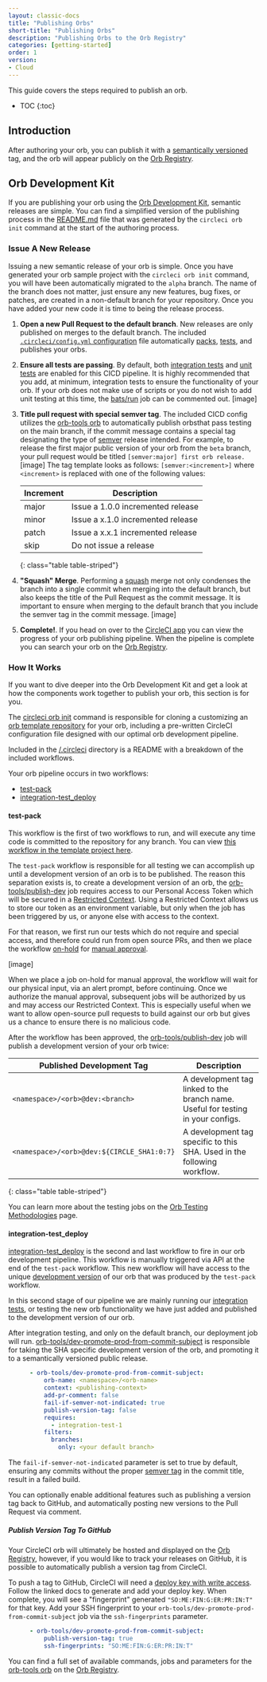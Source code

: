 ```yaml
---
layout: classic-docs
title: "Publishing Orbs"
short-title: "Publishing Orbs"
description: "Publishing Orbs to the Orb Registry"
categories: [getting-started]
order: 1
version:
- Cloud
---
```


This guide covers the steps required to publish an orb.

* TOC
{:toc}

## Introduction

After authoring your orb, you can publish it with a [semantically versioned]({{site.baseurl}}/2.0/orb-concepts/#semantic-versioning) tag, and the orb will appear publicly on the [Orb Registry](https://circleci.com/orbs/registry/).

## Orb Development Kit

If you are publishing your orb using the [Orb Development Kit]({{site.baseurl}}/2.0/orb-author/#orb-development-kit), semantic releases are simple. You can find a simplified version of the publishing process in the [README.md](https://github.com/CircleCI-Public/Orb-Project-Template/blob/master/README.md) file that was generated by the `circleci orb init` command at the start of the authoring process.

### Issue A New Release

Issuing a new semantic release of your orb is simple. Once you have generated your orb sample project with the `circleci orb init` command, you will have been automatically migrated to the `alpha` branch. The name of the branch does not matter, just ensure any new features, bug fixes, or patches, are created in a non-default branch for your repository. Once you have added your new code it is time to being the release process.

1. **Open a new Pull Request to the default branch**. New releases are only published on merges to the default branch. The included [`.circleci/config.yml` configuration](https://github.com/CircleCI-Public/Orb-Project-Template/blob/master/.circleci/config.yml) file automatically [packs]({{site.baseurl}}/2.0/orb-concepts/#orb-packing), [tests]({{site.baseurl}}/2.0/testing-orbs/), and publishes your orbs.

1. **Ensure all tests are passing**. By default, both [integration tests]({{site.baseurl}}/2.0/testing-orbs/#integration-testing) and [unit tests]({{site.baseurl}}/2.0/testing-orbs/#unit-testing) are enabled for this CICD pipeline. It is highly recommended that you add, at minimum, integration tests to ensure the functionality of your orb. If your orb does not make use of scripts or you do not wish to add unit testing at this time, the [bats/run](https://github.com/CircleCI-Public/Orb-Project-Template/blob/0354adde8405564ee7fc77e21335090a080daebf/.circleci/config.yml#L49) job can be commented out. [image]

1. **Title pull request with special semver tag**. The included CICD config utilizes the [orb-tools orb](https://circleci.com/orbs/registry) to automatically publish orbsthat pass testing on the main branch, if the commit message contains a special tag designating the type of [semver]({{site.baseurl}}/2.0/orb-concepts/#semantic-versioning) release intended. For example, to release the first major public version of your orb from the `beta` branch, your pull request would be titled `[semver:major] first orb release.` [image]
The tag template looks as follows: `[semver:<increment>]` where `<increment>` is replaced with one of the following values:

    | Increment | Description |
    | ----------| ----------- |
    | major     | Issue a 1.0.0 incremented release |
    | minor     | Issue a x.1.0 incremented release |
    | patch     | Issue a x.x.1 incremented release |
    | skip      | Do not issue a release |
    {: class="table table-striped"}

4. **"Squash" Merge**. Performing a [squash](https://docs.github.com/en/github/collaborating-with-issues-and-pull-requests/about-pull-request-merges#squash-and-merge-your-pull-request-commits) merge not only condenses the branch into a single commit when merging into the default branch, but also keeps the title of the Pull Request as the commit message. It is important to ensure when merging to the default branch that you include the semver tag in the commit message. [image]

5. **Complete!**. If you head on over to the [CircleCI app](https://app.circleci.com/) you can view the progress of your orb publishing pipeline. When the pipeline is complete you can search your orb on the [Orb Registry](https://circleci.com/orbs/registry/).

### How It Works

If you want to dive deeper into the Orb Development Kit and get a look at how the components work together to publish your orb, this section is for you.

The [circleci orb init]({{site.baseurl}}/2.0/orb-author/#getting-started) command is responsible for cloning a customizing an [orb template repository](https://github.com/CircleCI-Public/Orb-Project-Template) for your orb, including a pre-written CircleCI configuration file designed with our optimal orb development pipeline.

Included in the [/.circleci](https://github.com/CircleCI-Public/Orb-Project-Template/tree/master/.circleci) directory is a README with a breakdown of the included workflows.

Your orb pipeline occurs in two workflows:
* [test-pack](#test-pack)
* [integration-test_deploy](#integration-test_deploy)

#### test-pack

This workflow is the first of two workflows to run, and will execute any time code is committed to the repository for any branch. You can view [this workflow in the template project here](https://github.com/CircleCI-Public/Orb-Project-Template/blob/0354adde8405564ee7fc77e21335090a080daebf/.circleci/config.yml#L40).

The `test-pack` workflow is responsible for all testing we can accomplish up until a development version of an orb is to be published. The reason this separation exists is, to create a development version of an orb, the [orb-tools/publish-dev](https://github.com/CircleCI-Public/Orb-Project-Template/blob/0354adde8405564ee7fc77e21335090a080daebf/.circleci/config.yml#L62) job requires access to our Personal Access Token which will be secured in a [Restricted Context]({{site.baseurl}}/2.0/contexts/#restricting-a-context). Using a Restricted Context allows us to store our token as an environment variable, but only when the job has been triggered by us, or anyone else with access to the context.

For that reason, we first run our tests which do not require and special access, and therefore could run from open source PRs, and then we place the workflow [on-hold](https://github.com/CircleCI-Public/Orb-Project-Template/blob/0354adde8405564ee7fc77e21335090a080daebf/.circleci/config.yml#L54) for [manual approval]({{site.baseurl}}/2.0/workflows/#holding-a-workflow-for-a-manual-approval).

[image]

When we place a job on-hold for manual approval, the workflow will wait for our physical input, via an alert prompt, before continuing. Once we authorize the manual approval, subsequent jobs will be authorized by us and may access our Restricted Context. This is especially useful when we want to allow open-source pull requests to build against our orb but gives us a chance to ensure there is no malicious code.

After the workflow has been approved, the [orb-tools/publish-dev](https://github.com/CircleCI-Public/Orb-Project-Template/blob/0354adde8405564ee7fc77e21335090a080daebf/.circleci/config.yml#L62) job will publish a development version of your orb twice:

| Published Development Tag | Description|
| ----------| -----------|
| `<namespace>/<orb>@dev:<branch>`     | A development tag linked to the branch name. Useful for testing in your configs. |
| `<namespace>/<orb>@dev:${CIRCLE_SHA1:0:7}`     | A development tag specific to this SHA. Used in the following workflow. |
{: class="table table-striped"}

You can learn more about the testing jobs on the [Orb Testing Methodologies]({{site.baseurl}}/2.0/testing-orbs) page.

#### integration-test_deploy

[integration-test_deploy](https://github.com/CircleCI-Public/Orb-Project-Template/blob/0354adde8405564ee7fc77e21335090a080daebf/.circleci/config.yml#L78) is the second and last workflow to fire in our orb development pipeline. This workflow is manually triggered via API at the end of the `test-pack` workflow. This new workflow will have access to the unique [development version]({{site.baseurl}}/2.0/orb-concepts/#orb-versions-development-vs-production-vs-inline) of our orb that was produced by the `test-pack` workflow.

In this second stage of our pipeline we are mainly running our [integration tests]({{site.baseurl}}/2.0/testing-orbs/#integration-testing), or testing the new orb functionality we have just added and published to the development version of our orb.

After integration testing, and only on the default branch, our deployment job will run. [orb-tools/dev-promote-prod-from-commit-subject](https://circleci.com/orbs/registry/orb/circleci/orb-tools#commands-dev-promote-from-commit-subject) is responsible for taking the SHA specific development version of the orb, and promoting it to a semantically versioned public release.

```yaml
      - orb-tools/dev-promote-prod-from-commit-subject:
          orb-name: <namespace>/<orb-name>
          context: <publishing-context>
          add-pr-comment: false
          fail-if-semver-not-indicated: true
          publish-version-tag: false
          requires:
            - integration-test-1
          filters:
            branches:
              only: <your default branch>
```

The `fail-if-semver-not-indicated` parameter is set to true by default, ensuring any commits without the proper [semver tag]({{site.baseurl}}/2.0/creating-orbs/#how-to-issue-a-new-release) in the commit title, result in a failed build.

You can optionally enable additional features such as publishing a version tag back to GitHub, and automatically posting new versions to the Pull Request via comment.

##### Publish Version Tag To GitHub

Your CircleCI orb will ultimately be hosted and displayed on the [Orb Registry](https://circleci.com/orbs/registry), however, if you would like to track your releases on GitHub, it is possible to automatically publish a version tag from CircleCI.

To push a tag to GitHub, CircleCI will need a [deploy key with write access]({{site.baseurl}}/2.0/add-ssh-key/#circleci-cloud). Follow the linked docs to generate and add your deploy key. When complete, you will see a "fingerprint" generated `"SO:ME:FIN:G:ER:PR:IN:T"` for that key. Add your SSH fingerprint to your `orb-tools/dev-promote-prod-from-commit-subject` job via the `ssh-fingerprints` parameter.

```yaml
      - orb-tools/dev-promote-prod-from-commit-subject:
          publish-version-tag: true
          ssh-fingerprints: "SO:ME:FIN:G:ER:PR:IN:T"
```

You can find a full set of available commands, jobs and parameters for the [orb-tools orb](https://circleci.com/orbs/registry/orb/circleci/orb-tools) on the [Orb Registry](https://circleci.com/orbs/registry/orb/circleci/orb-tools).